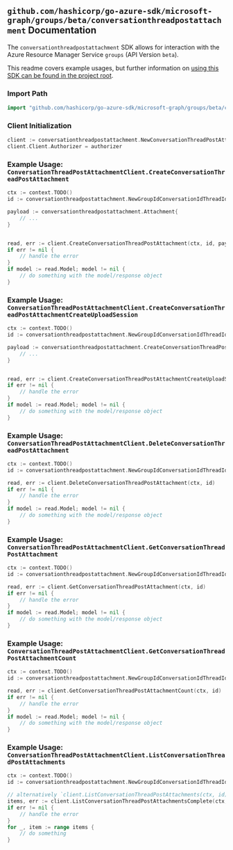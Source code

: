 
## `github.com/hashicorp/go-azure-sdk/microsoft-graph/groups/beta/conversationthreadpostattachment` Documentation

The `conversationthreadpostattachment` SDK allows for interaction with the Azure Resource Manager Service `groups` (API Version `beta`).

This readme covers example usages, but further information on [using this SDK can be found in the project root](https://github.com/hashicorp/go-azure-sdk/tree/main/docs).

### Import Path

```go
import "github.com/hashicorp/go-azure-sdk/microsoft-graph/groups/beta/conversationthreadpostattachment"
```


### Client Initialization

```go
client := conversationthreadpostattachment.NewConversationThreadPostAttachmentClientWithBaseURI("https://management.azure.com")
client.Client.Authorizer = authorizer
```


### Example Usage: `ConversationThreadPostAttachmentClient.CreateConversationThreadPostAttachment`

```go
ctx := context.TODO()
id := conversationthreadpostattachment.NewGroupIdConversationIdThreadIdPostID("groupIdValue", "conversationIdValue", "conversationThreadIdValue", "postIdValue")

payload := conversationthreadpostattachment.Attachment{
	// ...
}


read, err := client.CreateConversationThreadPostAttachment(ctx, id, payload)
if err != nil {
	// handle the error
}
if model := read.Model; model != nil {
	// do something with the model/response object
}
```


### Example Usage: `ConversationThreadPostAttachmentClient.CreateConversationThreadPostAttachmentCreateUploadSession`

```go
ctx := context.TODO()
id := conversationthreadpostattachment.NewGroupIdConversationIdThreadIdPostID("groupIdValue", "conversationIdValue", "conversationThreadIdValue", "postIdValue")

payload := conversationthreadpostattachment.CreateConversationThreadPostAttachmentCreateUploadSessionRequest{
	// ...
}


read, err := client.CreateConversationThreadPostAttachmentCreateUploadSession(ctx, id, payload)
if err != nil {
	// handle the error
}
if model := read.Model; model != nil {
	// do something with the model/response object
}
```


### Example Usage: `ConversationThreadPostAttachmentClient.DeleteConversationThreadPostAttachment`

```go
ctx := context.TODO()
id := conversationthreadpostattachment.NewGroupIdConversationIdThreadIdPostIdAttachmentID("groupIdValue", "conversationIdValue", "conversationThreadIdValue", "postIdValue", "attachmentIdValue")

read, err := client.DeleteConversationThreadPostAttachment(ctx, id)
if err != nil {
	// handle the error
}
if model := read.Model; model != nil {
	// do something with the model/response object
}
```


### Example Usage: `ConversationThreadPostAttachmentClient.GetConversationThreadPostAttachment`

```go
ctx := context.TODO()
id := conversationthreadpostattachment.NewGroupIdConversationIdThreadIdPostIdAttachmentID("groupIdValue", "conversationIdValue", "conversationThreadIdValue", "postIdValue", "attachmentIdValue")

read, err := client.GetConversationThreadPostAttachment(ctx, id)
if err != nil {
	// handle the error
}
if model := read.Model; model != nil {
	// do something with the model/response object
}
```


### Example Usage: `ConversationThreadPostAttachmentClient.GetConversationThreadPostAttachmentCount`

```go
ctx := context.TODO()
id := conversationthreadpostattachment.NewGroupIdConversationIdThreadIdPostID("groupIdValue", "conversationIdValue", "conversationThreadIdValue", "postIdValue")

read, err := client.GetConversationThreadPostAttachmentCount(ctx, id)
if err != nil {
	// handle the error
}
if model := read.Model; model != nil {
	// do something with the model/response object
}
```


### Example Usage: `ConversationThreadPostAttachmentClient.ListConversationThreadPostAttachments`

```go
ctx := context.TODO()
id := conversationthreadpostattachment.NewGroupIdConversationIdThreadIdPostID("groupIdValue", "conversationIdValue", "conversationThreadIdValue", "postIdValue")

// alternatively `client.ListConversationThreadPostAttachments(ctx, id)` can be used to do batched pagination
items, err := client.ListConversationThreadPostAttachmentsComplete(ctx, id)
if err != nil {
	// handle the error
}
for _, item := range items {
	// do something
}
```
